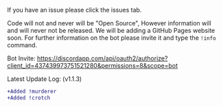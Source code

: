 If you have an issue please click the issues tab.

Code will not and never will be "Open Source", However information will and will never not be released.
We will be adding a GitHub Pages website soon.
For further information on the bot please invite it and type the `!info` command.

Bot Invite: https://discordapp.com/api/oauth2/authorize?client_id=437439973751521280&permissions=8&scope=bot

Latest Update Log:
(v1.1.3)
```diff
+Added !murderer
+Added !crotch
```
